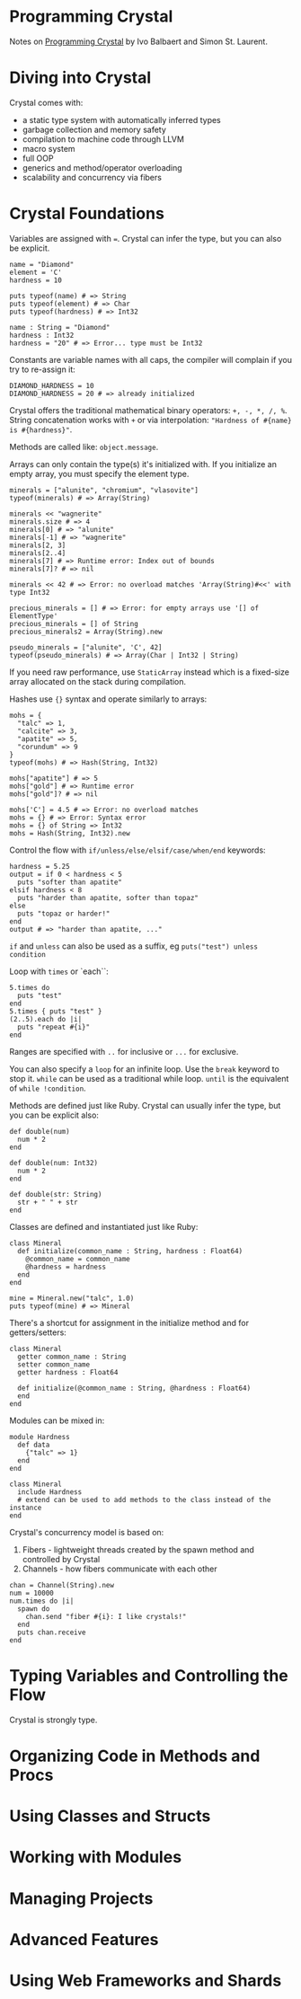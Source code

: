 # Programming Crystal

Notes on [Programming Crystal](https://pragprog.com/book/crystal/programming-crystal)
by Ivo Balbaert and Simon St. Laurent.

# Diving into Crystal

Crystal comes with:

* a static type system with automatically inferred types
* garbage collection and memory safety
* compilation to machine code through LLVM
* macro system
* full OOP
* generics and method/operator overloading
* scalability and concurrency via fibers

# Crystal Foundations

Variables are assigned with `=`. Crystal can infer the type, but you can also be explicit.

```cr
name = "Diamond"
element = 'C'
hardness = 10

puts typeof(name) # => String
puts typeof(element) # => Char
puts typeof(hardness) # => Int32

name : String = "Diamond"
hardness : Int32
hardness = "20" # => Error... type must be Int32
```

Constants are variable names with all caps, the compiler will complain if you try to re-assign it:

```cr
DIAMOND_HARDNESS = 10
DIAMOND_HARDNESS = 20 # => already initialized
```

Crystal offers the traditional mathematical binary operators: `+, -, *, /, %`. String concatenation
works with `+` or via interpolation: `"Hardness of #{name} is #{hardness}"`.

Methods are called like: `object.message`.

Arrays can only contain the type(s) it's initialized with. If you initialize an empty array, you
must specify the element type.

```cr
minerals = ["alunite", "chromium", "vlasovite"]
typeof(minerals) # => Array(String)

minerals << "wagnerite"
minerals.size # => 4
minerals[0] # => "alunite"
minerals[-1] # => "wagnerite"
minerals[2, 3]
minerals[2..4]
minerals[7] # => Runtime error: Index out of bounds
minerals[7]? # => nil

minerals << 42 # => Error: no overload matches 'Array(String)#<<' with type Int32

precious_minerals = [] # => Error: for empty arrays use '[] of ElementType'
precious_minerals = [] of String
precious_minerals2 = Array(String).new

pseudo_minerals = ["alunite", 'C', 42]
typeof(pseudo_minerals) # => Array(Char | Int32 | String)
```

If you need raw performance, use `StaticArray` instead which is a fixed-size array allocated on the
stack during compilation.

Hashes use `{}` syntax and operate similarly to arrays:

```cr
mohs = {
  "talc" => 1,
  "calcite" => 3,
  "apatite" => 5,
  "corundum" => 9
}
typeof(mohs) # => Hash(String, Int32)

mohs["apatite"] # => 5
mohs["gold"] # => Runtime error
mohs["gold"]? # => nil

mohs['C'] = 4.5 # => Error: no overload matches
mohs = {} # => Error: Syntax error
mohs = {} of String => Int32
mohs = Hash(String, Int32).new
```

Control the flow with `if/unless/else/elsif/case/when/end` keywords:

```cr
hardness = 5.25
output = if 0 < hardness < 5
  puts "softer than apatite"
elsif hardness < 8
  puts "harder than apatite, softer than topaz"
else
  puts "topaz or harder!"
end
output # => "harder than apatite, ..."
```

`if` and `unless` can also be used as a suffix, eg `puts("test") unless condition`

Loop with `times` or `each``:

```cr
5.times do
  puts "test"
end
5.times { puts "test" }
(2..5).each do |i|
  puts "repeat #{i}"
end
```

Ranges are specified with `..` for inclusive or `...` for exclusive.

You can also specify a `loop` for an infinite loop. Use the `break` keyword to stop it. `while` can
be used as a traditional while loop. `until` is the equivalent of `while !condition`.

Methods are defined just like Ruby. Crystal can usually infer the type, but you can be explicit also:

```cr
def double(num)
  num * 2
end

def double(num: Int32)
  num * 2
end

def double(str: String)
  str + " " + str
end
```

Classes are defined and instantiated just like Ruby:

```cr
class Mineral
  def initialize(common_name : String, hardness : Float64)
    @common_name = common_name
    @hardness = hardness
  end
end

mine = Mineral.new("talc", 1.0)
puts typeof(mine) # => Mineral
```

There's a shortcut for assignment in the initialize method and for getters/setters:

```cr
class Mineral
  getter common_name : String
  setter common_name
  getter hardness : Float64

  def initialize(@common_name : String, @hardness : Float64)
  end
end
```

Modules can be mixed in:

```cr
module Hardness
  def data
    {"talc" => 1}
  end
end

class Mineral
  include Hardness
  # extend can be used to add methods to the class instead of the instance
end
```

Crystal's concurrency model is based on:

1. Fibers - lightweight threads created by the spawn method and controlled by Crystal
2. Channels - how fibers communicate with each other

```cr
chan = Channel(String).new
num = 10000
num.times do |i|
  spawn do
    chan.send "fiber #{i}: I like crystals!"
  end
  puts chan.receive
end
```

# Typing Variables and Controlling the Flow

Crystal is strongly type. 

# Organizing Code in Methods and Procs

# Using Classes and Structs

# Working with Modules

# Managing Projects

# Advanced Features

# Using Web Frameworks and Shards
